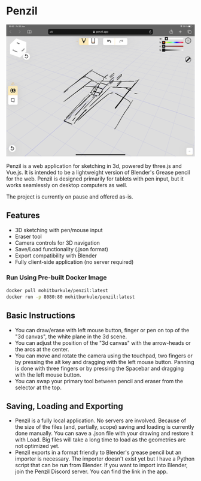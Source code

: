 # Penzil

![Preview of Penzil user interface](preview.png?raw=true "Preview of Penzil user interface")

Penzil is a web application for sketching in 3d, powered by three.js and Vue.js. It is intended to be a lightweight
version of Blender's Grease pencil for the web. Penzil is designed primarily for tablets with pen input, but it works
seamlessly on desktop computers as well.

The project is currently on pause and offered as-is.

## Features

- 3D sketching with pen/mouse input
- Eraser tool
- Camera controls for 3D navigation
- Save/Load functionality (.json format)
- Export compatibility with Blender
- Fully client-side application (no server required)


### Run Using Pre-built Docker Image
```bash
docker pull mohitburkule/penzil:latest
docker run -p 8080:80 mohitburkule/penzil:latest
```

## Basic Instructions

- You can draw/erase with left mouse button, finger or pen on top of the "3d canvas", the white plane in the 3d scene.
- You can adjust the position of the "3d canvas" with the arrow-heads or the arcs at the center.
- You can move and rotate the camera using the touchpad, two fingers or by pressing the alt key and dragging with the
  left mouse button. Panning is done with three fingers or by pressing the Spacebar and dragging with the left mouse
  button.
- You can swap your primary tool between pencil and eraser from the selector at the top.

## Saving, Loading and Exporting

- Penzil is a fully local application. No servers are involved. Because of the size of the files (and, partially, scope) saving and loading is currently done manually. You can save a .json file with your drawing and restore it with Load. Big files will take a long time to load as the geometries are not optimized yet.
- Penzil exports in a format friendly to Blender's grease pencil but an importer is necessary. The importer doesn't exist yet but I have a Python script that can be run from Blender. If you want to import into Blender, join the Penzil Discord server. You can find the link in the app.
